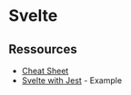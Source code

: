 # Svelte

## Ressources

- [Cheat Sheet](https://gist.github.com/peltho/ad6e051b854cd3095f9e7f9d9c550a84)
- [Svelte with Jest](https://github.com/will-wow/svelte-typescript-template) - Example
